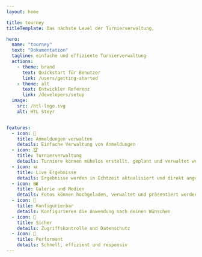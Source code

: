 ```yaml
---
layout: home

title: tourney
titleTemplate: Das nächste Level der Turnierverwaltung,

hero:
  name: "tourney"
  text: "Dokumentation"
  tagline: einfache und effiziente Turnierverwaltung
  actions:
    - theme: brand
      text: Quickstart für Benutzer
      link: /users/getting-started
    - theme: alt
      text: Entwickler Referenz
      link: /developers/setup
  image:
    src: /htl-logo.svg
    alt: HTL Steyr


features:
  - icon: 📑
    title: Anmeldungen verwalten
    details: Einfache Verwaltung von Anmeldungen
  - icon: 🏆
    title: Turnierverwaltung
    details: Turniere können mühelos erstellt, geplant und verwaltet werden
  - icon: 📊
    title: Live Ergebnisse
    details: Ergebnisse werden in Echtzeit aktualisiert und direkt angezeigt
  - icon: 🖼️
    title: Galerie und Medien
    details: Fotos können hochgeladen, verwaltet und präsentiert werden
  - icon: 🎨
    title: Konfigurierbar
    details: Konfigurieren die Anwendung nach deinen Wünschen
  - icon: 🔐
    title: Sicher
    details: Zugriffskontrolle und Datenschutz
  - icon: 🚀
    title: Performant
    details: Schnell, effizient und responsiv
---
```


<script setup>
import {
  VPTeamPage,
  VPTeamPageTitle,
  VPTeamMembers,
  VPTeamPageSection
} from "vitepress/theme"

const members = [
  {
    avatar: "https://github.com/Dino-Kupinic.png",
    name: "Dino Kupinic",
    title: "Software Entwickler und Projektleiter, 5AHITN 2024/25",
    links: [
      { icon: "github", link: "https://github.com/Dino-Kupinic" },
      { icon: "twitter", link: "https://x.com/DinoKupinic" }
    ]
  },
]

const partners = [
  {
    avatar: "https://api.dicebear.com/9.x/identicon/svg?seed=Jack",
    name: "Florian Hornbachner",
    title: "Project Owner",
    org: "HTL Steyr",
    orgLink: "https://www.htl-steyr.ac.at/",
  },
  {
    avatar: "https://github.com/prathgeb.png",
    name: "Peter Rathgeb",
    title: "Betreuer Softwarentwicklung",
    org: "HTL Steyr",
    orgLink: "https://www.htl-steyr.ac.at/",
    links: [
      { icon: "github", link: "https://github.com/prathgeb" },
    ]
  },
]

</script>

<VPTeamPage>
  <VPTeamPageTitle>
    <template #title>Team</template>
  </VPTeamPageTitle>
  <VPTeamMembers :members="members" />
</VPTeamPage>

<VPTeamPage>
  <VPTeamPageTitle>
    <template #title>Partner</template>
  </VPTeamPageTitle>
  <VPTeamMembers :members="partners" />
</VPTeamPage>

<style>
:root {
  --vp-home-hero-name-color: transparent;
  --vp-home-hero-name-background: -webkit-linear-gradient(120deg, #086dcb 30%, #1dbef3);

  --vp-home-hero-image-background-image: linear-gradient(-45deg, #242a3b 50%, #428faf 50%);
  --vp-home-hero-image-filter: blur(44px);
}

.dark {
  --vp-c-gutter: #28282d;
}

@media (min-width: 640px) {
  :root {
    --vp-home-hero-image-filter: blur(56px);
  }
}

@media (min-width: 960px) {
  :root {
    --vp-home-hero-image-filter: blur(68px);
  }
}
</style>

